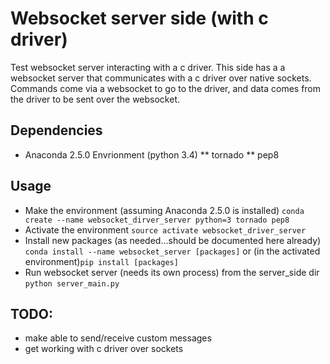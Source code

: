 # Websocket server side (with c driver)

Test websocket server interacting with a c driver. This side has a
a websocket server that communicates with a c driver over native sockets.
Commands come via a websocket to go to the driver, and data comes from the
driver to be sent over the websocket.

## Dependencies
* Anaconda 2.5.0 Envrionment (python 3.4)
** tornado
** pep8

## Usage
* Make the environment (assuming Anaconda 2.5.0 is installed)
`conda create --name websocket_dirver_server python=3 tornado pep8`
* Activate the environment
`source activate websocket_driver_server`
* Install new packages (as needed...should be documented here already)
`conda install --name websocket_server [packages]` or (in the activated
environment)`pip install [packages]`
* Run websocket server (needs its own process) from the server_side dir
`python server_main.py`

## TODO:
* make able to send/receive custom messages
* get working with c driver over sockets
